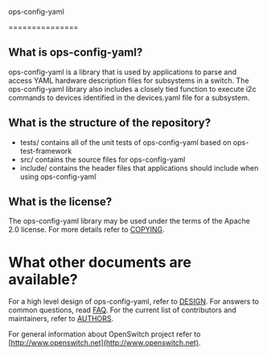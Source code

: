 ops-config-yaml

===============

What is ops-config-yaml?
------------------------
ops-config-yaml is a library that is used by applications to parse and access YAML hardware description files for subsystems in a switch. The ops-config-yaml library also includes a closely tied function to execute i2c commands to devices identified in the devices.yaml file for a subsystem.

What is the structure of the repository?
----------------------------------------
* tests/ contains all of the unit tests of ops-config-yaml based on ops-test-framework
* src/ contains the source files for ops-config-yaml
* include/ contains the header files that applications should include when using ops-config-yaml

What is the license?
--------------------
The ops-config-yaml library may be used under the terms of the Apache 2.0 license. For more details refer to [COPYING](https://git.openswitch.net/cgit/openswitch/ops-config-yaml/tree/COPYING).

What other documents are available?
===================================
For a high level design of ops-config-yaml, refer to [DESIGN](https://www.openswitch.net/documents/dev/ops-config-yaml/DESIGN).
For answers to common questions, read [FAQ](https://git.openswitch.net/cgit/openswitch/ops-config-yaml/tree/FAQ.md).
For the current list of contributors and maintainers, refer to [AUTHORS](https://git.openswitch.net/cgit/openswitch/ops-config-yaml/tree/AUTHORS.md).

For general information about OpenSwitch project refer to [http://www.openswitch.net](http://www.openswitch.net).

